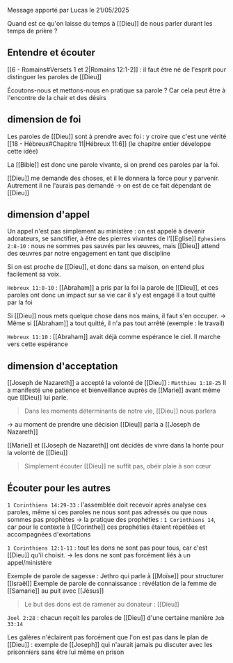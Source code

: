 Message apporté par Lucas le 21/05/2025

Quand est ce qu'on laisse du temps à [[Dieu]] de nous parler durant les temps de prière ?
## Entendre et écouter
[[6 - Romains#Versets 1 et 2|Romains 12:1-2]] : il faut être né de l'esprit pour distinguer les paroles de [[Dieu]]

Écoutons-nous et mettons-nous en pratique sa parole ?
Car cela peut être à l'encontre de la chair et des désirs
## dimension de foi
Les paroles de [[Dieu]] sont à prendre avec foi : y croire que c'est une vérité
[[18 - Hébreux#Chapitre 11|Hébreux 11:6]] (le chapitre entier développe cette idée)

La [[Bible]] est donc une parole vivante, si on prend ces paroles par la foi.

[[Dieu]] me demande des choses, et il le donnera la force pour y parvenir. Autrement il ne l'aurais pas demandé
-> on est de ce fait dépendant de [[Dieu]]
## dimension d'appel
Un appel n'est pas simplement au ministère : on est appelé à devenir adorateurs, se sanctifier, à être des pierres vivantes de l'[[Eglise]]
`Ephesiens 2:8-10` : nous ne sommes pas sauvés par les œuvres, mais [[Dieu]] attend des œuvres par notre engagement en tant que discipline

Si on est proche de [[Dieu]], et donc dans sa maison, on entend plus facilement sa voix.

`Hebreux 11:8-10` : [[Abraham]] a pris par la foi la parole de [[Dieu]], et ces paroles ont donc un impact sur sa vie car il s'y est engagé
Il a tout quitté par la foi

Si [[Dieu]] nous mets quelque chose dans nos mains, il faut s'en occuper.
-> Même si [[Abraham]] a tout quitté, il n'a pas tout arrêté (exemple : le travail)

`Hebreux 11:10` : [[Abraham]] avait déjà comme espérance le ciel. Il marche vers cette espérance
## dimension d'acceptation
[[Joseph de Nazareth]] a accepté la volonté de [[Dieu]] : `Matthieu 1:18-25`
Il a manifesté une patience et bienveillance auprès de [[Marie]] avant même que [[Dieu]] lui parle.
>Dans les moments déterminants de notre vie, [[Dieu]] nous parlera

-> au moment de prendre une décision [[Dieu]] parla a [[Joseph de Nazareth]]

[[Marie]] et [[Joseph de Nazareth]] ont décidés de vivre dans la honte pour la volonté de [[Dieu]]

> Simplement écouter [[Dieu]] ne suffit pas, obéir plaie à son cœur
## Écouter pour les autres
`1 Corinthiens 14:29-33` : l'assemblée doit recevoir après analyse ces paroles, même si ces paroles ne nous sont pas adressés ou que nous sommes pas prophètes
-> la pratique des prophéties : `1 Corinthiens 14`, car pour le contexte à [[Corinthe]] ces prophéties étaient répétées et accompagnées d'exortations

`1 Corinthiens 12:1-11` : tout les dons ne sont pas pour tous, car c'est [[Dieu]] qu'il choisit.
-> les dons ne sont pas forcément liés à un appel/ministère

Exemple de parole de sagesse : Jethro qui parle à [[Moïse]] pour structurer [[Israël]]
Exemple de parole de connaissance : révélation de la femme de [[Samarie]] au puit avec [[Jésus]]
> Le but des dons est de ramener au donateur : [[Dieu]]

`Joel 2:28` : chacun reçoit les paroles de [[Dieu]] d'une certaine manière `Job 33:14`

Les galères n'éclairent pas forcément que l'on est pas dans le plan de [[Dieu]] : exemple de [[Joseph]] qui n'aurait jamais pu discuter avec les prisonniers sans être lui même en prison